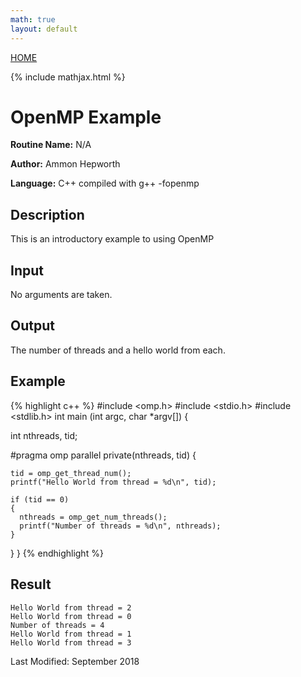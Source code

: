 ```yaml
---
math: true
layout: default
---
```

<a href="https://ammonhepworth.github.io/MATH4610/index">HOME</a>

{% include mathjax.html %}

# OpenMP Example

**Routine Name:** N/A

**Author:** Ammon Hepworth

**Language:** C++ compiled with g++ -fopenmp


## Description

This is an introductory example to using OpenMP

## Input

No arguments are taken.

## Output

The number of threads and a hello world from each.

## Example

{% highlight c++ %}
#include <omp.h>
#include <stdio.h>
#include <stdlib.h>
int main (int argc, char *argv[]) {

  int nthreads, tid;

#pragma omp parallel private(nthreads, tid)
  {

    tid = omp_get_thread_num();
    printf("Hello World from thread = %d\n", tid);

    if (tid == 0) 
    {
      nthreads = omp_get_num_threads();
      printf("Number of threads = %d\n", nthreads);
    }
  }
}
{% endhighlight %}

## Result
```
Hello World from thread = 2
Hello World from thread = 0
Number of threads = 4
Hello World from thread = 1
Hello World from thread = 3
```
Last Modified: September 2018
